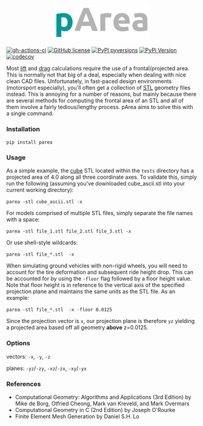 <p align="center"><img src="https://raw.githubusercontent.com/nathanrooy/p-area/main/logo/logo.png" width="50%"></p>

[![gh-actions-ci](https://img.shields.io/github/workflow/status/nathanrooy/p-area/ci?style=flat-square)](https://github.com/nathanrooy/p-area/actions?query=workflow%3Aci)
[![GitHub license](https://img.shields.io/github/license/nathanrooy/p-area?style=flat-square)](https://github.com/nathanrooy/p-area/blob/master/LICENSE)
[![PyPI pyversions](https://img.shields.io/pypi/pyversions/parea.svg?style=flat-square)](https://pypi.org/pypi/parea/)
[![PyPi Version](https://img.shields.io/pypi/v/parea.svg?style=flat-square)](https://pypi.org/project/parea)
[![codecov](https://img.shields.io/codecov/c/github/nathanrooy/p-area.svg?style=flat-square)](https://codecov.io/gh/nathanrooy/p-area)

Most <a target="_blank" href="https://en.wikipedia.org/wiki/Lift_coefficient">lift</a> and <a target="_blank" href="https://en.wikipedia.org/wiki/Drag_coefficient">drag</a> calculations require the use of a frontal/projected area. This is normally not that big of a deal, especially when dealing with nice clean CAD files. Unfortunately, in fast-paced design environments (motorsport especially), you'll often get a collection of <a target="_blank" href="https://en.wikipedia.org/wiki/STL_(file_format)">STL</a> geometry files instead. This is annoying for a number of reasons, but mainly because there are several methods for computing the frontal area of an STL and all of them involve a fairly tedious/lengthy process. pArea aims to solve this with a single command.


### Installation
```
pip install parea
```

### Usage
As a simple example, the <a target="_blank" href="https://github.com/nathanrooy/p-area/blob/main/tests/data/cube_ascii.stl">cube</a> STL located within the `tests` directory has a projected area of 4.0 along all three coordinate axes. To validate this, simply run the following (assuming you've downloaded cube_ascii.stl into your current working directory):

```
parea -stl cube_ascii.stl -x
```

For models comprised of multiple STL files, simply separate the file names with a space:

```
parea -stl file_1.stl file_2.stl file_3.stl -x
```

Or use shell-style wildcards:

```
parea -stl file_*.stl  -x
```

When simulating ground vehicles with non-rigid wheels, you will need to account for the tire deformation and subsequent ride height drop. This can be accounted for by using the `-floor` flag followed by a floor height value. Note that floor height is in reference to the vertical axis of the specified projection plane and maintains the same units as the STL file. As an example:

```
parea -stl file_*.stl  -x -floor 0.0125
```
Since the projection vector is `x`, our projection plane is therefore `yz` yielding a projected area based off all geometry <b>above</b> z=0.0125.

### Options
vectors: `-x`, `-y`, `-z`

planes: `-yz`/`-zy`, `-xz`/`-zx`, `-xy`/`-yx`

### References
- Computational Geometry: Algorithms and Applications (3rd Edition) by Mike de Borg, Otfried Cheong, Mark van Kreveld, and Mark Overmars
- Computational Geometry in C (2nd Edition) by Joseph O'Rourke
- Finite Element Mesh Generation by Daniel S.H. Lo

